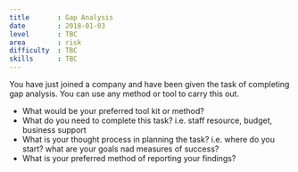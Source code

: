 ```yaml
---
title       : Gap Analysis
date        : 2018-01-03
level       : TBC
area        : risk
difficulty  : TBC
skills      : TBC
---
```


You have just joined a company and have been given the task of completing gap analysis. You can use any method or tool to carry this out.

- What would be your preferred tool kit or method?
- What do you need to complete this task? i.e. staff resource, budget, business support
- What is your thought process in planning the task? i.e. where do you start? what are your goals nad measures of success? 
- What is your preferred method of reporting your findings?